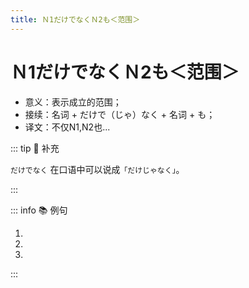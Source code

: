 ```yaml
---
title: Ｎ1だけでなくＮ2も＜范围＞
---
```


# Ｎ1だけでなくＮ2も＜范围＞

* 意义：表示成立的范围；
* 接续：名词 + だけで（じゃ）なく + 名词 + も；
* 译文：不仅N1,N2也...

::: tip :bookmark: 补充

`だけでなく` 在口语中可以说成`「だけじゃなく」`。

:::

::: info :books: 例句

1. <grammer-content id='1-11-4-0' sentence="お[母/か]さんは[日本/にほん]の[舞台/ぶたい]**だけじゃなく**、[外国/がいこく]の[舞台/ぶたい]にも[興味/きょうみ]があるんですね。" trans="妈妈不仅对日本的舞台剧感兴趣，国外的舞台剧她也感兴趣。" />
2. <grammer-content id='1-11-4-1' sentence="あの[人/ひと]は[英語/えいご]**だけでなく**、[日本語/にほんご]も[話/はな]せます。" trans="那个人不仅会英语，也会日语。" />
3. <grammer-content id='1-11-4-2' sentence="1[年生/ねんせい]**だけじゃなく**、2[年生/ねんせい]と[3年生/ねんせい]もパーティーに[行/い]きます。" trans="聚会不止一年级学生，二三年级学生也去了。" />

:::
